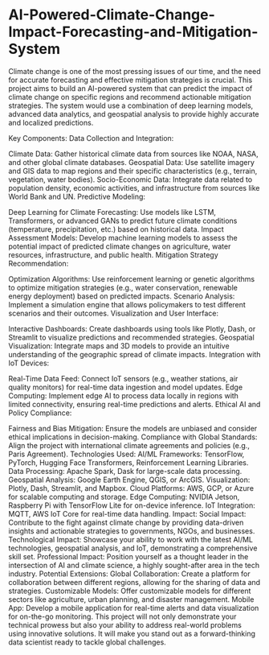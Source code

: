# AI-Powered-Climate-Change-Impact-Forecasting-and-Mitigation-System
Climate change is one of the most pressing issues of our time, and the need for accurate forecasting and effective mitigation strategies is crucial. This project aims to build an AI-powered system that can predict the impact of climate change on specific regions and recommend actionable mitigation strategies. The system would use a combination of deep learning models, advanced data analytics, and geospatial analysis to provide highly accurate and localized predictions.

Key Components:
Data Collection and Integration:

Climate Data: Gather historical climate data from sources like NOAA, NASA, and other global climate databases.
Geospatial Data: Use satellite imagery and GIS data to map regions and their specific characteristics (e.g., terrain, vegetation, water bodies).
Socio-Economic Data: Integrate data related to population density, economic activities, and infrastructure from sources like World Bank and UN.
Predictive Modeling:

Deep Learning for Climate Forecasting: Use models like LSTM, Transformers, or advanced GANs to predict future climate conditions (temperature, precipitation, etc.) based on historical data.
Impact Assessment Models: Develop machine learning models to assess the potential impact of predicted climate changes on agriculture, water resources, infrastructure, and public health.
Mitigation Strategy Recommendation:

Optimization Algorithms: Use reinforcement learning or genetic algorithms to optimize mitigation strategies (e.g., water conservation, renewable energy deployment) based on predicted impacts.
Scenario Analysis: Implement a simulation engine that allows policymakers to test different scenarios and their outcomes.
Visualization and User Interface:

Interactive Dashboards: Create dashboards using tools like Plotly, Dash, or Streamlit to visualize predictions and recommended strategies.
Geospatial Visualization: Integrate maps and 3D models to provide an intuitive understanding of the geographic spread of climate impacts.
Integration with IoT Devices:

Real-Time Data Feed: Connect IoT sensors (e.g., weather stations, air quality monitors) for real-time data ingestion and model updates.
Edge Computing: Implement edge AI to process data locally in regions with limited connectivity, ensuring real-time predictions and alerts.
Ethical AI and Policy Compliance:

Fairness and Bias Mitigation: Ensure the models are unbiased and consider ethical implications in decision-making.
Compliance with Global Standards: Align the project with international climate agreements and policies (e.g., Paris Agreement).
Technologies Used:
AI/ML Frameworks: TensorFlow, PyTorch, Hugging Face Transformers, Reinforcement Learning Libraries.
Data Processing: Apache Spark, Dask for large-scale data processing.
Geospatial Analysis: Google Earth Engine, QGIS, or ArcGIS.
Visualization: Plotly, Dash, Streamlit, and Mapbox.
Cloud Platforms: AWS, GCP, or Azure for scalable computing and storage.
Edge Computing: NVIDIA Jetson, Raspberry Pi with TensorFlow Lite for on-device inference.
IoT Integration: MQTT, AWS IoT Core for real-time data handling.
Impact:
Social Impact: Contribute to the fight against climate change by providing data-driven insights and actionable strategies to governments, NGOs, and businesses.
Technological Impact: Showcase your ability to work with the latest AI/ML technologies, geospatial analysis, and IoT, demonstrating a comprehensive skill set.
Professional Impact: Position yourself as a thought leader in the intersection of AI and climate science, a highly sought-after area in the tech industry.
Potential Extensions:
Global Collaboration: Create a platform for collaboration between different regions, allowing for the sharing of data and strategies.
Customizable Models: Offer customizable models for different sectors like agriculture, urban planning, and disaster management.
Mobile App: Develop a mobile application for real-time alerts and data visualization for on-the-go monitoring.
This project will not only demonstrate your technical prowess but also your ability to address real-world problems using innovative solutions. It will make you stand out as a forward-thinking data scientist ready to tackle global challenges.
